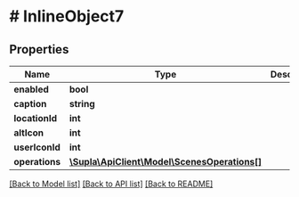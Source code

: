 # # InlineObject7

## Properties

Name | Type | Description | Notes
------------ | ------------- | ------------- | -------------
**enabled** | **bool** |  | [optional]
**caption** | **string** |  | [optional]
**locationId** | **int** |  | [optional]
**altIcon** | **int** |  | [optional]
**userIconId** | **int** |  | [optional]
**operations** | [**\Supla\ApiClient\Model\ScenesOperations[]**](ScenesOperations.md) |  | [optional]

[[Back to Model list]](../../README.md#models) [[Back to API list]](../../README.md#endpoints) [[Back to README]](../../README.md)
